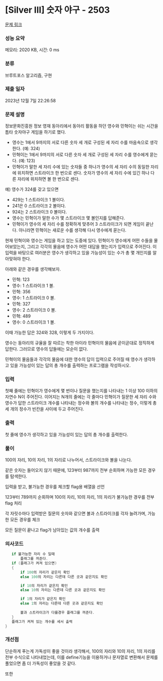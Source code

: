 # [Silver III] 숫자 야구 - 2503 

[문제 링크](https://www.acmicpc.net/problem/2503) 

### 성능 요약

메모리: 2020 KB, 시간: 0 ms

### 분류

브루트포스 알고리즘, 구현

### 제출 일자

2023년 12월 7일 22:26:58

### 문제 설명

<p>정보문화진흥원 정보 영재 동아리에서 동아리 활동을 하던 영수와 민혁이는 쉬는 시간을 틈타 숫자야구 게임을 하기로 했다.</p>

<ul>
	<li>영수는 1에서 9까지의 서로 다른 숫자 세 개로 구성된 세 자리 수를 마음속으로 생각한다. (예: 324)</li>
	<li>민혁이는 1에서 9까지의 서로 다른 숫자 세 개로 구성된 세 자리 수를 영수에게 묻는다. (예: 123)</li>
	<li>민혁이가 말한 세 자리 수에 있는 숫자들 중 하나가 영수의 세 자리 수의 동일한 자리에 위치하면 스트라이크 한 번으로 센다. 숫자가 영수의 세 자리 수에 있긴 하나 다른 자리에 위치하면 볼 한 번으로 센다.</li>
</ul>

<p>예) 영수가 324를 갖고 있으면 </p>

<ul>
	<li>429는 1 스트라이크 1 볼이다.</li>
	<li>241은 0 스트라이크 2 볼이다.</li>
	<li>924는 2 스트라이크 0 볼이다.</li>
	<li>영수는 민혁이가 말한 수가 몇 스트라이크 몇 볼인지를 답해준다.</li>
	<li>민혁이가 영수의 세 자리 수를 정확하게 맞추어 3 스트라이크가 되면 게임이 끝난다. 아니라면 민혁이는 새로운 수를 생각해 다시 영수에게 묻는다.</li>
</ul>

<p>현재 민혁이와 영수는 게임을 하고 있는 도중에 있다. 민혁이가 영수에게 어떤 수들을 물어보았는지, 그리고 각각의 물음에 영수가 어떤 대답을 했는지가 입력으로 주어진다. 이 입력을 바탕으로 여러분은 영수가 생각하고 있을 가능성이 있는 수가 총 몇 개인지를 알아맞혀야 한다.</p>

<p>아래와 같은 경우를 생각해보자.  </p>

<ul>
	<li>민혁: 123</li>
	<li>영수: 1 스트라이크 1 볼.</li>
	<li>민혁: 356</li>
	<li>영수: 1 스트라이크 0 볼.</li>
	<li>민혁: 327</li>
	<li>영수: 2 스트라이크 0 볼.</li>
	<li>민혁: 489</li>
	<li>영수: 0 스트라이크 1 볼.</li>
</ul>

<p>이때 가능한 답은 324와 328, 이렇게 두 가지이다.</p>

<p>영수는 동아리의 규율을 잘 따르는 착한 아이라 민혁이의 물음에 곧이곧대로 정직하게 답한다. 그러므로 영수의 답들에는 모순이 없다.</p>

<p>민혁이의 물음들과 각각의 물음에 대한 영수의 답이 입력으로 주어질 때 영수가 생각하고 있을 가능성이 있는 답의 총 개수를 출력하는 프로그램을 작성하시오.</p>

### 입력 

 <p>첫째 줄에는 민혁이가 영수에게 몇 번이나 질문을 했는지를 나타내는 1 이상 100 이하의 자연수 N이 주어진다. 이어지는 N개의 줄에는 각 줄마다 민혁이가 질문한 세 자리 수와 영수가 답한 스트라이크 개수를 나타내는 정수와 볼의 개수를 나타내는 정수, 이렇게 총 세 개의 정수가 빈칸을 사이에 두고 주어진다.</p>

### 출력 

 <p>첫 줄에 영수가 생각하고 있을 가능성이 있는 답의 총 개수를 출력한다.</p>

 ### 풀이

 <p>100의 자리, 10의 자리, 1의 자리로 나누어서, 스트라이크와 볼을 나눈다.</p>

 <p>같은 숫자는 들어오지 않기 때문에, 123부터 987까지 전부 순회하며 가능한 모든 경우를 탐색한다.</p>

 <p>입력을 받고, 불가능한 경우를 체크할 flag용 배열을 선언</p>

 <p>123부터 789까지 순회하며 100의 자리, 10의 자리, 1의 자리가 불가능한 경우를 전부 flag 처리</p>
  
 <p>각 자릿수마다 입력받은 질문의 숫자와 같으면 볼과 스트라이크를 각자 늘려가며, 가능한 모든 경우를 체크</p>

 <p>모든 질문이 끝나고 flag가 남아있는 값의 개수를 출력</p>

 ### 의사코드

 ```c++
	if 불가능한 자리 수 일때
		플래그를 꺼준다.
	if (플래그가 켜져 있으면)
	{
		if 100의 자리가 같은지 확인
		else 100의 자리는 다른데 다른 곳과 같은지도 확인

		if 10의 자리가 같은지 확인
		else 10의 자리는 다른데 다른 곳과 같은지도 확인

		if 1의 자리가 같은지 확인
		else 1의 자리는 다른데 다른 곳과 같은지도 확인
	
		볼과 스트라이크가 다를경우 플래그를 꺼준다.
	}
	플래그가 켜져 있는 개수를 세서 출력
}
```

 ### 개선점

 <p>단순하게 푸는게 가독성이 좋을 것이라 생각해서, 100의 자리와 10의 자리, 1의 자리를 전부 수식으로 나타내었는데, 이를 define기능을 이용하거나 문자열로 변환해서 문제를 풀었으면 좀 더 가독성이 좋았을 것 같다.</p>

 <p>또한 </p>